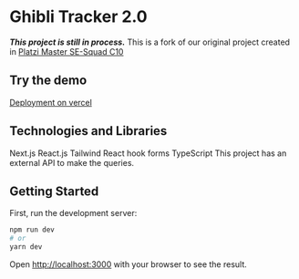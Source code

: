 # Ghibli Tracker 2.0
___This project is still in process.___
This is a fork of our original project created in [Platzi Master SE-Squad C10]()
## Try the demo
[Deployment on vercel]()


## Technologies and Libraries
Next.js
React.js
Tailwind
React hook forms
TypeScript
This project has an external API to make the queries.
## Getting Started

First, run the development server:

```bash
npm run dev
# or
yarn dev
```

Open [http://localhost:3000](http://localhost:3000) with your browser to see the result.


